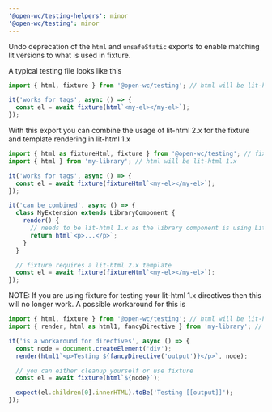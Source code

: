 ```yaml
---
'@open-wc/testing-helpers': minor
'@open-wc/testing': minor
---
```


Undo deprecation of the `html` and `unsafeStatic` exports to enable matching lit versions to what is used in fixture.

A typical testing file looks like this

```js
import { html, fixture } from '@open-wc/testing'; // html will be lit-html 2.x

it('works for tags', async () => {
  const el = await fixture(html`<my-el></my-el>`);
});
```

With this export you can combine the usage of lit-html 2.x for the fixture and template rendering in lit-html 1.x

```js
import { html as fixtureHtml, fixture } from '@open-wc/testing'; // fixtureHtml will be lit-html 2.x
import { html } from 'my-library'; // html will be lit-html 1.x

it('works for tags', async () => {
  const el = await fixture(fixtureHtml`<my-el></my-el>`);
});

it('can be combined', async () => {
  class MyExtension extends LibraryComponent {
    render() {
      // needs to be lit-html 1.x as the library component is using LitElement with lit-html 1.x
      return html`<p>...</p>`;
    }
  }

  // fixture requires a lit-html 2.x template
  const el = await fixture(fixtureHtml`<my-el></my-el>`);
});
```

NOTE: If you are using fixture for testing your lit-html 1.x directives then this will no longer work.
A possible workaround for this is

```js
import { html, fixture } from '@open-wc/testing'; // html will be lit-html 2.x
import { render, html as html1, fancyDirective } from 'my-library'; // html and render will be lit-html 1.x

it('is a workaround for directives', async () => {
  const node = document.createElement('div');
  render(html1`<p>Testing ${fancyDirective('output')}</p>`, node);

  // you can either cleanup yourself or use fixture
  const el = await fixture(html`${node}`);

  expect(el.children[0].innerHTML).toBe('Testing [[output]]');
});
```
